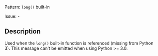 Pattern: `long()` built-in

Issue: -

## Description

Used when the `long()` built-in function is referenced (missing from Python 3). This message can't be emitted when using Python >= 3.0.
